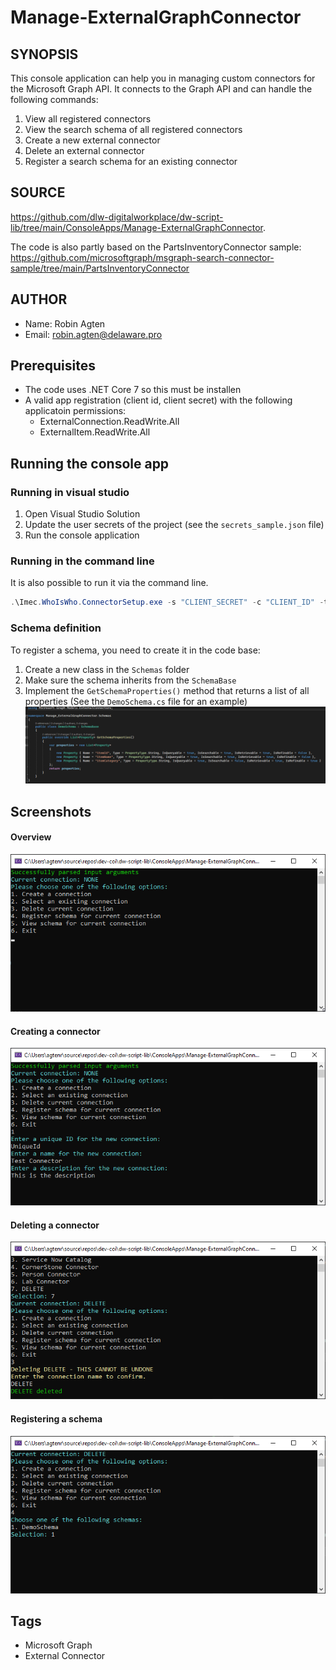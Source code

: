 # Manage-ExternalGraphConnector

## SYNOPSIS
This console application can help you in managing custom connectors for the Microsoft Graph API.
It connects to the Graph API and can handle the following commands:
1. View all registered connectors
2. View the search schema of all registered connectors
3. Create a new external connector
4. Delete an external connector
5. Register a search schema for an existing connector

## SOURCE
https://github.com/dlw-digitalworkplace/dw-script-lib/tree/main/ConsoleApps/Manage-ExternalGraphConnector.

The code is also partly based on the PartsInventoryConnector sample:
https://github.com/microsoftgraph/msgraph-search-connector-sample/tree/main/PartsInventoryConnector

## AUTHOR
 - Name: Robin Agten
 - Email: robin.agten@delaware.pro

## Prerequisites
 - The code uses .NET Core 7 so this must be installen
 - A valid app registration (client id, client secret) with the following applicatoin permissions:
   - ExternalConnection.ReadWrite.All
   - ExternalItem.ReadWrite.All

## Running the console app

### Running in visual studio
1. Open Visual Studio Solution
2. Update the user secrets of the project (see the `secrets_sample.json` file)
3. Run the console application
### Running in the command line
It is also possible to run it via the command line. 
```powershell
.\Imec.WhoIsWho.ConnectorSetup.exe -s "CLIENT_SECRET" -c "CLIENT_ID" -t "TENANT_ID"
```

### Schema definition
To register a schema, you need to create it in the code base:
1. Create a new class in the `Schemas` folder
2. Make sure the schema inherits from the `SchemaBase`
3. Implement the `GetSchemaProperties()` method that returns a list of all properties (See the `DemoSchema.cs` file for an example)
![](/images/Manage-ExternalGraphConnector/external-connector-schema.png "Demo Schema")

## Screenshots
#### Overview
![](/images/Manage-ExternalGraphConnector/external-connector-options.png "Connector options")
#### Creating a connector
![](/images/Manage-ExternalGraphConnector/external-connector-create.png "Connector create")
#### Deleting a connector
![](/images/Manage-ExternalGraphConnector/external-connector-delete.png "Connector delete")
#### Registering a schema
![](/images/Manage-ExternalGraphConnector/external-connector-register.png "Connector schema register")


## Tags
 * Microsoft Graph
 * External Connector